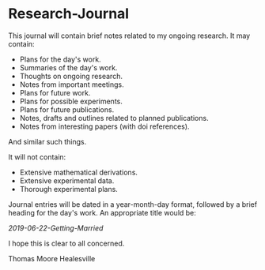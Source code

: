 # Research-Journal

This journal will contain brief notes related to my ongoing research. It may contain:

 - Plans for the day's work.
 - Summaries of the day's work.
 - Thoughts on ongoing research.
 - Notes from important meetings.
 - Plans for future work.
 - Plans for possible experiments.
 - Plans for future publications.
 - Notes, drafts and outlines related to planned publications.
 - Notes from interesting papers (with doi references).

And similar such things.

It will not contain:

 - Extensive mathematical derivations.
 - Extensive experimental data.
 - Thorough experimental plans.

Journal entries will be dated in a year-month-day format, followed by a brief heading for the day's work. An appropriate title would be:

*2019-06-22-Getting-Married*

I hope this is clear to all concerned.

Thomas Moore
Healesville


